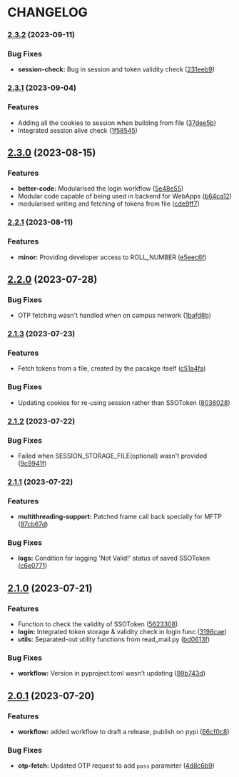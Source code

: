 # CHANGELOG

 ### [2.3.2](https://github.com/proffapt/iitkgp-erp-login-pypi/compare/v2.3.1...v2.3.2) (2023-09-11)


### Bug Fixes

* **session-check:** Bug in session and token validity check ([231eeb9](https://github.com/proffapt/iitkgp-erp-login-pypi/commit/231eeb9e07930080a918eda8c737516d32a318a9))

 
 ### [2.3.1](https://github.com/proffapt/iitkgp-erp-login-pypi/compare/v2.3.0...v2.3.1) (2023-09-04)


### Features

* Adding all the cookies to session when building from file ([37dee5b](https://github.com/proffapt/iitkgp-erp-login-pypi/commit/37dee5ba5e885809795ba8a2d3b5fe8be017ae47))
* Integrated session alive check ([1f58545](https://github.com/proffapt/iitkgp-erp-login-pypi/commit/1f585459074f19d512769a9ee245eb2ec6d75f56))

 
 ## [2.3.0](https://github.com/proffapt/iitkgp-erp-login-pypi/compare/v2.2.1...v2.3.0) (2023-08-15)


### Features

* **better-code:** Modularised the login workflow ([5e48e55](https://github.com/proffapt/iitkgp-erp-login-pypi/commit/5e48e55d7285eb542253b66c6a00a911241b5dba))
* Modular code capable of being used in backend for WebApps ([b64ca12](https://github.com/proffapt/iitkgp-erp-login-pypi/commit/b64ca12a28a76b4850dbc342e30b7b8fc8a95346))
* modularised writing and fetching of tokens from file ([cde9ff7](https://github.com/proffapt/iitkgp-erp-login-pypi/commit/cde9ff7e18e0149a0af707eb31b82f3d647ad96f))

 
 ### [2.2.1](https://github.com/proffapt/iitkgp-erp-login-pypi/compare/v2.2.0...v2.2.1) (2023-08-11)


### Features

* **minor:** Providing developer access to ROLL_NUMBER ([e5eec6f](https://github.com/proffapt/iitkgp-erp-login-pypi/commit/e5eec6fb74ea30baca3e55b150283739ecf32e23))

 
 ## [2.2.0](https://github.com/proffapt/iitkgp-erp-login-pypi/compare/v2.1.3...v2.2.0) (2023-07-28)


### Bug Fixes

* OTP fetching wasn't handled when on campus network ([1bafd8b](https://github.com/proffapt/iitkgp-erp-login-pypi/commit/1bafd8bd0bbf53004fd89ab0cc0e0af39abb8ed9))

 
 ### [2.1.3](https://github.com/proffapt/iitkgp-erp-login-pypi/compare/v2.1.2...v2.1.3) (2023-07-23)


### Features

* Fetch tokens from a file, created by the pacakge itself ([c51a4fa](https://github.com/proffapt/iitkgp-erp-login-pypi/commit/c51a4fa7855bc945e2751d2d9c6c14d35fa3a5c6))


### Bug Fixes

* Updating cookies for re-using session rather than SSOToken ([8036028](https://github.com/proffapt/iitkgp-erp-login-pypi/commit/8036028192a1485f553becc9b377bd3bdcdf21d2))

 
 ### [2.1.2](https://github.com/proffapt/iitkgp-erp-login-pypi/compare/v2.1.1...v2.1.2) (2023-07-22)


### Bug Fixes

* Failed when SESSION_STORAGE_FILE(optional) wasn't provided ([9c9941f](https://github.com/proffapt/iitkgp-erp-login-pypi/commit/9c9941fab926195916506ae7101c07b045d9d579))

 
 ### [2.1.1](https://github.com/proffapt/iitkgp-erp-login-pypi/compare/v2.1.0...v2.1.1) (2023-07-22)


### Features

* **multithreading-support:** Patched frame call back specially for MFTP ([87cb67d](https://github.com/proffapt/iitkgp-erp-login-pypi/commit/87cb67daeafddf97f2b687d92c776627448b0b99))


### Bug Fixes

* **logs:** Condition for logging 'Not Valid!' status of saved SSOToken ([c6e0771](https://github.com/proffapt/iitkgp-erp-login-pypi/commit/c6e077115823cb83482ac298caed727c98fdeb47))

 
 ## [2.1.0](https://github.com/proffapt/iitkgp-erp-login-pypi/compare/v2.0.1...v2.1.0) (2023-07-21)


### Features

* Function to check the validity of SSOToken ([5623308](https://github.com/proffapt/iitkgp-erp-login-pypi/commit/56233081c5334b6205dba2f8a8abbc6368b32191))
* **login:** Integrated token storage & validity check in login func ([3198cae](https://github.com/proffapt/iitkgp-erp-login-pypi/commit/3198cae185af06b4e14dfd0fc1bf8a16b7d35d26))
* **utils:** Separated-out utility functions from read_mail.py ([bd0613f](https://github.com/proffapt/iitkgp-erp-login-pypi/commit/bd0613f8908ce4ebc96cf3648570b55ad44df31a))


### Bug Fixes

* **workflow:** Version in pyproject.toml wasn't updating ([99b743d](https://github.com/proffapt/iitkgp-erp-login-pypi/commit/99b743dc113ff386945604e839efdb433eb4a9d9))


 ## [2.0.1](https://github.com/proffapt/iitkgp-erp-login-pypi/compare/v2.0.0...v2.0.1) (2023-07-20)
 
 
### Features

* **workflow:** added workflow to draft a release, publish on pypi ([66cf0c8](https://github.com/proffapt/iitkgp-erp-login-pypi/commit/66cf0c8ff0d309499cb91110a369ae4dcfba5a63))

### Bug Fixes

* **otp-fetch:** Updated OTP request to add `pass` parameter ([4d8c6b9](https://github.com/proffapt/iitkgp-erp-login-pypi/commit/4d8c6b93ade4720b6daaf0876483a08722702bc5))
